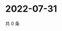 # 2022-07-31

共 0 条

<!-- BEGIN WEIBO -->
<!-- 最后更新时间 Sun Jul 31 2022 23:15:59 GMT+0800 (China Standard Time) -->

<!-- END WEIBO -->
